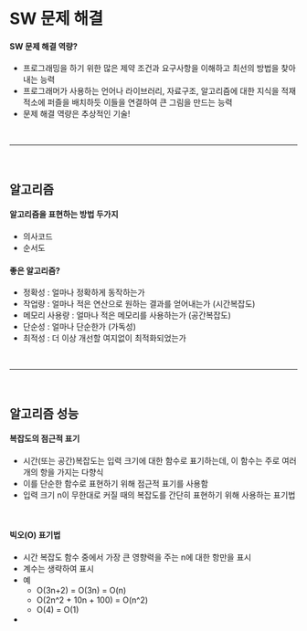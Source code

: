 # SW 문제 해결

#### SW 문제 해결 역량?

* 프로그래밍을 하기 위한 많은 제약 조건과 요구사항을 이해하고 최선의 방법을 찾아내는 능력
* 프로그래머가 사용하는 언어나 라이브러리, 자료구조, 알고리즘에 대한 지식을 적재적소에 퍼즐을 배치하듯 이들을 연결하여 큰 그림을 만드는 능력
* 문제 해결 역량은 추상적인 기술!

<br>

---

<br>

## 알고리즘

#### 알고리즘을 표현하는 방법 두가지

* 의사코드
* 순서도

#### 좋은 알고리즘?

* 정확성 : 얼마나 정확하게 동작하는가
* 작업량 : 얼마나 적은 연산으로 원하는 결과를 얻어내는가 (시간복잡도)
* 메모리 사용량 : 얼마나 적은 메모리를 사용하는가 (공간복잡도)
* 단순성 : 얼마나 단순한가 (가독성)
* 최적성 : 더 이상 개선할 여지없이 최적화되었는가

<br>

---

<br>

## 알고리즘 성능

#### 복잡도의 점근적 표기

* 시간(또는 공간)복잡도는 입력 크기에 대한 함수로 표기하는데, 이 함수는 주로 여러 개의 항을 가지는 다향식
* 이를 단순한 함수로 표현하기 위해 점근적 표기를 사용함
* 입력 크기 n이 무한대로 커질 때의 복잡도를 간단히 표현하기 위해 사용하는 표기법

<br>

#### 빅오(O) 표기법

* 시간 복잡도 함수 중에서 가장 큰 영향력을 주는 n에 대한 항만을 표시
* 계수는 생략하여 표시
* 예
  * O(3n+2) = O(3n) = O(n)
  * O(2n^2 + 10n + 100) = O(n^2)
  * O(4) = O(1)
* 